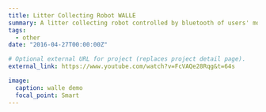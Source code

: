 ```yaml
---
title: Litter Collecting Robot WALLE
summary: A litter collecting robot controlled by bluetooth of users' mobile phone. We applied Mecanum wheels to allow the robot to move in four directions, used HC-06 Bluetooth module and Arduino components to control the robot’s grabbing and movement, and designed a phone APP with convenient GUI incorporating Bluetooth function for users’ control.
tags:
  - other
date: "2016-04-27T00:00:00Z"

# Optional external URL for project (replaces project detail page).
external_link: https://www.youtube.com/watch?v=FcVAQe28Rqg&t=64s

image:
  caption: walle demo
  focal_point: Smart
---
```

